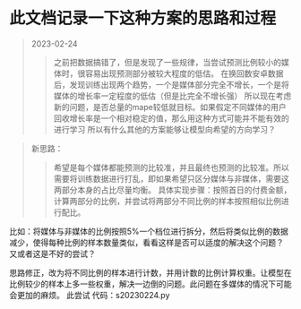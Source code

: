 # 此文档记录一下这种方案的思路和过程

> 2023-02-24
>> 之前把数据搞错了，但是发现了一些规律，当尝试预测比例较小的媒体时，很容易出现预测部分被较大程度的低估。
>> 在换回数安卓数据后，发现训练出现两个趋势，一个是媒体部分完全不增长，一个是将媒体的增长率一定程度的低估（但是比完全不增长强） 
>> 所以现在考虑新的问题，是否总量的mape较低就目标。如果假定不同媒体的用户回收增长率是一个相对稳定的值，那么用这种方式可能并不能有效的进行学习
>> 所以有什么其他的方案能够让模型向希望的方向学习？

> 新思路：
>> 希望是每个媒体都能预测的比较准，并且最终也预测的比较准。所以需要将训练数据进行打乱，即如果希望只区分媒体与非媒体，需要这两部分本身的占比尽量均衡。
>> 具体实现步骤：按照首日的付费金额，计算两部分的比例，并尝试将两部分不同比例的样本按照相似比例进行配比。

比如：将媒体与非媒体的比例按照5%一个档位进行拆分，然后将类似比例的数据减少，使得每种比例的样本数量类似，看看这样是否可以适度的解决这个问题？ 又或者这是不好的尝试？

思路修正，改为将不同比例的样本进行计数，并用计数的比例计算权重。让模型在比例较少的样本上多一些权重，解决一边倒的问题。此问题在多媒体的情况下可能会更加的麻烦。
此尝试 代码：s20230224.py
